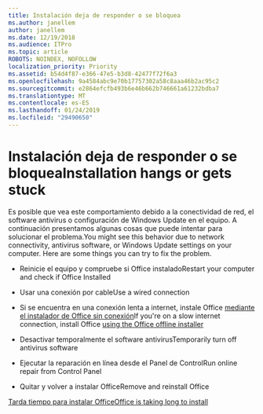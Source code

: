 ```yaml
---
title: Instalación deja de responder o se bloquea
ms.author: janellem
author: janellem
ms.date: 12/19/2018
ms.audience: ITPro
ms.topic: article
ROBOTS: NOINDEX, NOFOLLOW
localization_priority: Priority
ms.assetid: b54d4f87-e366-47e5-b3d8-42477f72f6a3
ms.openlocfilehash: 9a4584abc9e70b17757302a58c8aaa46b2ac95c2
ms.sourcegitcommit: e2864efcfb493b6e46b662b746661a61232bdba7
ms.translationtype: MT
ms.contentlocale: es-ES
ms.lasthandoff: 01/24/2019
ms.locfileid: "29490650"
---
```

# <a name="installation-hangs-or-gets-stuck"></a><span data-ttu-id="b1b91-102">Instalación deja de responder o se bloquea</span><span class="sxs-lookup"><span data-stu-id="b1b91-102">Installation hangs or gets stuck</span></span>

<span data-ttu-id="b1b91-p101">Es posible que vea este comportamiento debido a la conectividad de red, el software antivirus o configuración de Windows Update en el equipo. A continuación presentamos algunas cosas que puede intentar para solucionar el problema.</span><span class="sxs-lookup"><span data-stu-id="b1b91-p101">You might see this behavior due to network connectivity, antivirus software, or Windows Update settings on your computer. Here are some things you can try to fix the problem.</span></span>
  
- <span data-ttu-id="b1b91-105">Reinicie el equipo y compruebe si Office instalado</span><span class="sxs-lookup"><span data-stu-id="b1b91-105">Restart your computer and check if Office Installed</span></span>
    
- <span data-ttu-id="b1b91-106">Usar una conexión por cable</span><span class="sxs-lookup"><span data-stu-id="b1b91-106">Use a wired connection</span></span>
    
- <span data-ttu-id="b1b91-107">Si se encuentra en una conexión lenta a internet, instale Office [mediante el instalador de Office sin conexión](https://support.office.com/article/f0a85fe7-118f-41cb-a791-d59cef96ad1c?wt.mc_id=Alchemy_ClientDIA.aspx)</span><span class="sxs-lookup"><span data-stu-id="b1b91-107">If you're on a slow internet connection, install Office [using the Office offline installer](https://support.office.com/article/f0a85fe7-118f-41cb-a791-d59cef96ad1c?wt.mc_id=Alchemy_ClientDIA.aspx)</span></span>
    
- <span data-ttu-id="b1b91-108">Desactivar temporalmente el software antivirus</span><span class="sxs-lookup"><span data-stu-id="b1b91-108">Temporarily turn off antivirus software</span></span>
    
- <span data-ttu-id="b1b91-109">Ejecutar la reparación en línea desde el Panel de Control</span><span class="sxs-lookup"><span data-stu-id="b1b91-109">Run online repair from Control Panel</span></span>
    
- <span data-ttu-id="b1b91-110">Quitar y volver a instalar Office</span><span class="sxs-lookup"><span data-stu-id="b1b91-110">Remove and reinstall Office</span></span>
    
[<span data-ttu-id="b1b91-111">Tarda tiempo para instalar Office</span><span class="sxs-lookup"><span data-stu-id="b1b91-111">Office is taking long to install</span></span>](https://support.office.com/article/0f09f357-3fef-42a6-b8aa-cef4c6c44bdf?wt.mc_id=Alchemy_ClientDIA.aspx)
  

